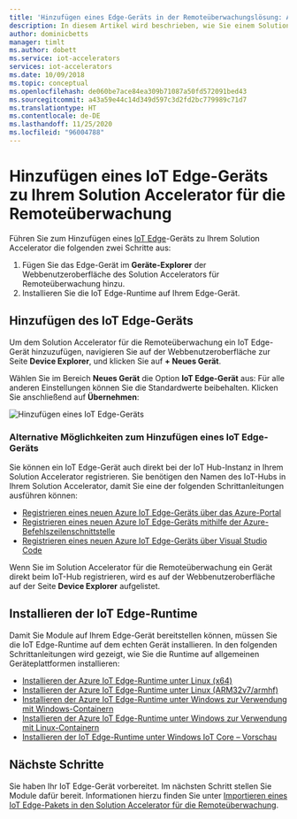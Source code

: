 ```yaml
---
title: 'Hinzufügen eines Edge-Geräts in der Remoteüberwachungslösung: Azure | Microsoft-Dokumentation'
description: In diesem Artikel wird beschrieben, wie Sie einem Solution Accelerator für die Remoteüberwachung ein IoT Edge-Gerät hinzufügen.
author: dominicbetts
manager: timlt
ms.author: dobett
ms.service: iot-accelerators
services: iot-accelerators
ms.date: 10/09/2018
ms.topic: conceptual
ms.openlocfilehash: de060be7ace84ea309b71087a50fd572091bed43
ms.sourcegitcommit: a43a59e44c14d349d597c3d2fd2bc779989c71d7
ms.translationtype: HT
ms.contentlocale: de-DE
ms.lasthandoff: 11/25/2020
ms.locfileid: "96004788"
---
```

# <a name="add-an-iot-edge-device-to-your-remote-monitoring-solution-accelerator"></a>Hinzufügen eines IoT Edge-Geräts zu Ihrem Solution Accelerator für die Remoteüberwachung

Führen Sie zum Hinzufügen eines [IoT Edge](../iot-edge/about-iot-edge.md)-Geräts zu Ihrem Solution Accelerator die folgenden zwei Schritte aus:

1. Fügen Sie das Edge-Gerät im **Geräte-Explorer** der Webbenutzeroberfläche des Solution Accelerators für Remoteüberwachung hinzu.
1. Installieren Sie die IoT Edge-Runtime auf Ihrem Edge-Gerät.

## <a name="add-the-iot-edge-device"></a>Hinzufügen des IoT Edge-Geräts

Um dem Solution Accelerator für die Remoteüberwachung ein IoT Edge-Gerät hinzuzufügen, navigieren Sie auf der Webbenutzeroberfläche zur Seite **Device Explorer**, und klicken Sie auf **+ Neues Gerät**.

Wählen Sie im Bereich **Neues Gerät** die Option **IoT Edge-Gerät** aus: Für alle anderen Einstellungen können Sie die Standardwerte beibehalten. Klicken Sie anschließend auf **Übernehmen**:

![Hinzufügen eines IoT Edge-Geräts](media/iot-accelerators-remote-monitoring-add-edge-device/addedgedevice.png)

### <a name="alternative-ways-to-add-an-iot-edge-device"></a>Alternative Möglichkeiten zum Hinzufügen eines IoT Edge-Geräts

Sie können ein IoT Edge-Gerät auch direkt bei der IoT Hub-Instanz in Ihrem Solution Accelerator registrieren. Sie benötigen den Namen des IoT-Hubs in Ihrem Solution Accelerator, damit Sie eine der folgenden Schrittanleitungen ausführen können:

- [Registrieren eines neuen Azure IoT Edge-Geräts über das Azure-Portal](../iot-edge/how-to-register-device.md#register-in-the-azure-portal)
- [Registrieren eines neuen Azure IoT Edge-Geräts mithilfe der Azure-Befehlszeilenschnittstelle](../iot-edge/how-to-register-device.md#register-with-the-azure-cli)
- [Registrieren eines neuen Azure IoT Edge-Geräts über Visual Studio Code](../iot-edge/how-to-register-device.md#register-with-visual-studio-code)

Wenn Sie im Solution Accelerator für die Remoteüberwachung ein Gerät direkt beim IoT-Hub registrieren, wird es auf der Webbenutzeroberfläche auf der Seite **Device Explorer** aufgelistet.

## <a name="install-the-iot-edge-runtime"></a>Installieren der IoT Edge-Runtime

Damit Sie Module auf Ihrem Edge-Gerät bereitstellen können, müssen Sie die IoT Edge-Runtime auf dem echten Gerät installieren. In den folgenden Schrittanleitungen wird gezeigt, wie Sie die Runtime auf allgemeinen Geräteplattformen installieren:

- [Installieren der Azure IoT Edge-Runtime unter Linux (x64)](../iot-edge/how-to-install-iot-edge-linux.md)
- [Installieren der Azure IoT Edge-Runtime unter Linux (ARM32v7/armhf)](../iot-edge/how-to-install-iot-edge-linux.md)
- [Installieren der Azure IoT Edge-Runtime unter Windows zur Verwendung mit Windows-Containern](../iot-edge/how-to-install-iot-edge-windows.md)
- [Installieren der Azure IoT Edge-Runtime unter Windows zur Verwendung mit Linux-Containern](../iot-edge/how-to-install-iot-edge-windows-with-linux.md)
- [Installieren der IoT Edge-Runtime unter Windows IoT Core – Vorschau](../iot-edge/how-to-install-iot-edge-windows.md)

## <a name="next-steps"></a>Nächste Schritte

Sie haben Ihr IoT Edge-Gerät vorbereitet. Im nächsten Schritt stellen Sie Module dafür bereit. Informationen hierzu finden Sie unter [Importieren eines IoT Edge-Pakets in den Solution Accelerator für die Remoteüberwachung](iot-accelerators-remote-monitoring-import-edge-package.md).